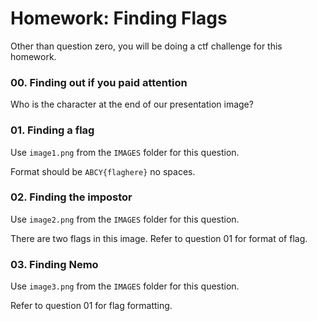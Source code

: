 # Homework: Finding Flags
Other than question zero, you will be doing a ctf challenge for this homework.

### 00. Finding out if you paid attention
Who is the character at the end of our presentation image?

### 01. Finding a flag
Use `image1.png` from the `IMAGES` folder for this question.

Format should be `ABCY{flaghere}` no spaces. 

### 02. Finding the impostor
Use `image2.png` from the `IMAGES` folder for this question.

There are two flags in this image. Refer to question 01 for format of flag.

### 03. Finding Nemo
Use `image3.png` from the `IMAGES` folder for this question.

Refer to question 01 for flag formatting.

